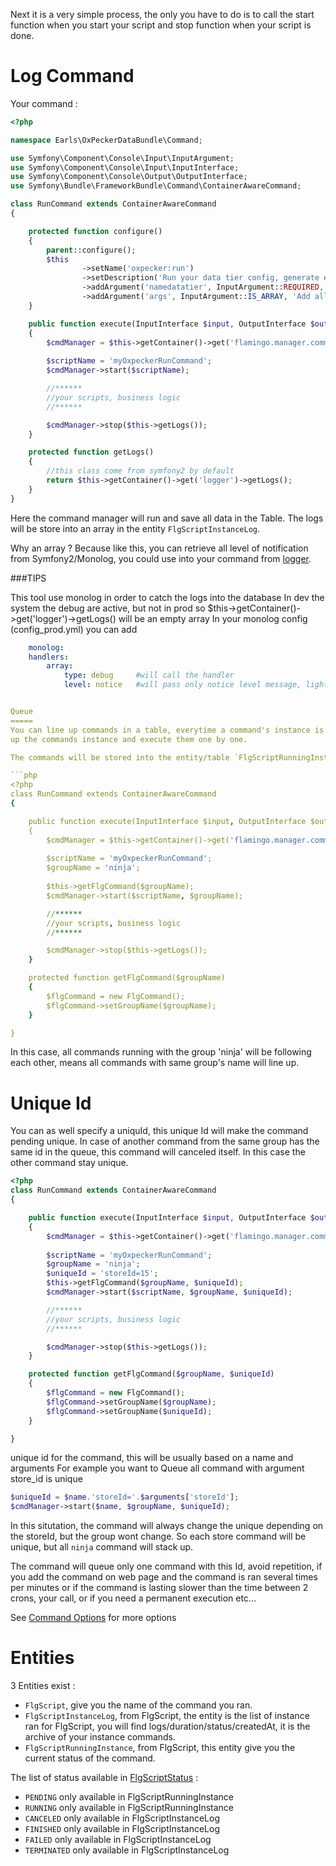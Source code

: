Next it is a very simple process, the only you have to do is to call the start function when you start your script and stop function when your script is done.

Log Command
===========

Your command :

```php
<?php

namespace Earls\OxPeckerDataBundle\Command;

use Symfony\Component\Console\Input\InputArgument;
use Symfony\Component\Console\Input\InputInterface;
use Symfony\Component\Console\Output\OutputInterface;
use Symfony\Bundle\FrameworkBundle\Command\ContainerAwareCommand;

class RunCommand extends ContainerAwareCommand
{

    protected function configure()
    {
        parent::configure();
        $this
                ->setName('oxpecker:run')
                ->setDescription('Run your data tier config, generate easily your data for report or data center or import')
                ->addArgument('namedatatier', InputArgument::REQUIRED, 'Which data tier config do you want execute')
                ->addArgument('args', InputArgument::IS_ARRAY, 'Add all arguments this command needs');
    }

    public function execute(InputInterface $input, OutputInterface $output)
    {
        $cmdManager = $this->getContainer()->get('flamingo.manager.command');
        
        $scriptName = 'myOxpeckerRunCommand';
        $cmdManager->start($scriptName);

        //******
        //your scripts, business logic
        //******

        $cmdManager->stop($this->getLogs());
    }

    protected function getLogs()
    {
        //this class come from symfony2 by default
        return $this->getContainer()->get('logger')->getLogs();
    }
}

```

Here the command manager will run and save all data in the Table. The logs will be store 
into an array in the entity `FlgScriptInstanceLog`.

Why an array ? Because like this, you can retrieve all level of notification from 
Symfony2/Monolog, you could use into your command from 
[logger](http://symfony.com/fr/doc/current/cookbook/logging/monolog.html).

###TIPS

This tool use monolog in order to catch the logs into the database
In dev the system the debug are active, but not in prod so $this->getContainer()->get('logger')->getLogs() will be an empty array
In your monolog config (config_prod.yml) you can add 
```yml
    monolog:
    handlers:
        array:
            type: debug     #will call the handler
            level: notice   #will pass only notice level message, light weight logs


Queue
=====
You can line up commands in a table, everytime a command's instance is created, the system will line 
up the commands instance and execute them one by one.

The commands will be stored into the entity/table `FlgScriptRunningInstance`, the thing you have to do is to declare a group's name.

```php 
<?php
class RunCommand extends ContainerAwareCommand
{

    public function execute(InputInterface $input, OutputInterface $output)
    {
        $cmdManager = $this->getContainer()->get('flamingo.manager.command');
        
        $scriptName = 'myOxpeckerRunCommand';
        $groupName = 'ninja';
            
        $this->getFlgCommand($groupName);
        $cmdManager->start($scriptName, $groupName);

        //******
        //your scripts, business logic
        //******

        $cmdManager->stop($this->getLogs());
    }

    protected function getFlgCommand($groupName)
    {
        $flgCommand = new FlgCommand();
        $flgCommand->setGroupName($groupName);
    }

}
```

In this case, all commands running with the group 'ninja' will be following each other, means all commands with same group's name will line up.

Unique Id
=========

You can as well specify a uniquId, this unique Id will make the command pending unique. 
In case of another command from the same group has the same id in the queue, this command will canceled itself. In this case the other command stay unique.


```php 
<?php
class RunCommand extends ContainerAwareCommand
{

    public function execute(InputInterface $input, OutputInterface $output)
    {
        $cmdManager = $this->getContainer()->get('flamingo.manager.command');
        
        $scriptName = 'myOxpeckerRunCommand';
        $groupName = 'ninja';
        $uniqueId = 'storeId=15';
        $this->getFlgCommand($groupName, $uniqueId);
        $cmdManager->start($scriptName, $groupName, $uniqueId);

        //******
        //your scripts, business logic
        //******

        $cmdManager->stop($this->getLogs());
    }

    protected function getFlgCommand($groupName, $uniqueId)
    {
        $flgCommand = new FlgCommand();
        $flgCommand->setGroupName($groupName);
        $flgCommand->setGroupName($uniqueId);
    }

}
```

unique id for the command, this will be usually based on a name and arguments
For example you want to Queue all command with argument store_id is unique

```php
$uniqueId = $name.'storeId='.$arguments['storeId'];
$cmdManager->start($name, $groupName, $uniqueId);
```

In this situtation, the command will always change the unique depending on the storeId, but the group wont change.
So each store command will be unique, but all `ninja` command will stack up.

The command will queue only one command with this Id, avoid repetition, 
if you add the command on web page and the command is ran several times per minutes
or if the command is lasting slower than the time between 2 crons, your call, 
or if you need a permanent execution etc...
        
See [Command Options](commandOptions.md) for more options

Entities
========

3 Entities exist :

- `FlgScript`, give you the name of the command you ran.
- `FlgScriptInstanceLog`, from FlgScript, the entity is the list of instance ran for FlgScript, you will find logs/duration/status/createdAt, it is the archive of your instance commands.
- `FlgScriptRunningInstance`, from FlgScript, this entity give you the current status of the command.

The list of status available in [FlgScriptStatus](../../Model/FlgScriptStatus.php) :

- `PENDING` only available in FlgScriptRunningInstance
- `RUNNING` only available in FlgScriptRunningInstance
- `CANCELED` only available in FlgScriptInstanceLog
- `FINISHED` only available in FlgScriptInstanceLog
- `FAILED` only available in FlgScriptInstanceLog
- `TERMINATED` only available in FlgScriptInstanceLog